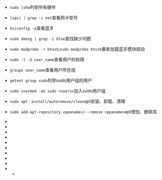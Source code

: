 * `sudo lshw`列举所有硬件
* `lspci | grep -i net`查看网卡型号
* `hciconfig -a`查看蓝牙
* `sudo dmesg | grep -i blue`查找缺少问题
* `sudo modprobe -r btusb`;`sudo modprobe btusb`重新加载蓝牙模块驱动
* `sudo -l -U user_name`查看用户的权限
* `groups user_name`查看用户所在组
* `getent group sudo`列举sudo用户组的用户
* `sudo usermod -aG sudo <users>`加入sudo用户组
* `sudo apt：install/autoremove/clean`apt安装、卸载、清理
* `sudo add-apt-repository <ppaname>/--remove <ppaname>`apt增加、删除库
*
*

*
*
*
*
*
*
*
* * 
